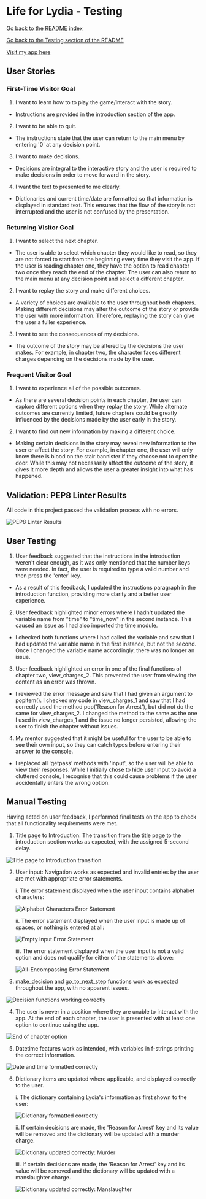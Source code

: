 # **Life for Lydia - Testing**

[Go back to the README index](https://github.com/alicehillier/life-for-lydia#life-for-lydia)

[Go back to the Testing section of the README](https://github.com/alicehillier/life-for-lydia#testing)

[Visit my app here](https://life-for-lydia-bf0c0403fae6.herokuapp.com/)

## **User Stories**

### **First-Time Visitor Goal**

1. I want to learn how to to play the game/interact with the story.
  - Instructions are provided in the introduction section of the app.   

2. I want to be able to quit.
  - The instructions state that the user can return to the main menu by entering '0' at any decision point. 

3. I want to make decisions.
  - Decisions are integral to the interactive story and the user is required to make decisions in order to move forward in the story.

4. I want the text to presented to me clearly.
  - Dictionaries and current time/date are formatted so that information is displayed in standard text. This ensures that the flow of the story is not interrupted and the user is not confused by the presentation.

### **Returning Visitor Goal**

1. I want to select the next chapter.
  - The user is able to select which chapter they would like to read, so they are not forced to start from the beginning every time they visit the app. If the user is reading chapter one, they have the option to read chapter two once they reach the end of the chapter. The user can also return to the main menu at any decision point and select a different chapter.

2. I want to replay the story and make different choices.
  - A variety of choices are available to the user throughout both chapters. Making different decisions may alter the outcome of the story or provide the user with more information. Therefore, replaying the story can give the user a fuller experience.

3. I want to see the consequences of my decisions.
  - The outcome of the story may be altered by the decisions the user makes. For example, in chapter two, the character faces different charges depending on the decisions made by the user. 

### **Frequent Visitor Goal**

1. I want to experience all of the possible outcomes.
  - As there are several decision points in each chapter, the user can explore different options when they replay the story. While alternate outcomes are currently limited, future chapters could be greatly influenced by the decisions made by the user early in the story.

2. I want to find out new information by making a different choice.
  - Making certain decisions in the story may reveal new information to the user or affect the story. For example, in chapter one, the user will only know there is blood on the stair bannister if they choose not to open the door. While this may not necessarily affect the outcome of the story, it gives it more depth and allows the user a greater insight into what has happened. 

## **Validation: PEP8 Linter Results**

All code in this project passed the validation process with no errors. 

![PEP8 Linter Results](/documents/images/testing/readme-testing-linter-results.png)

## **User Testing**

1. User feedback suggested that the instructions in the introduction weren't clear enough, as it was only mentioned that the number keys were needed. In fact, the user is required to type a valid number and then press the 'enter' key. 
  - As a result of this feedback, I updated the instructions paragraph in the introduction function, providing more clarity and a better user experience.

2. User feedback highlighted minor errors where I hadn't updated the variable name from "time" to "time_now" in the second instance. This caused an issue as I had also imported the time module.
  - I checked both functions where I had called the variable and saw that I had updated the variable name in the first instance, but not the second. Once I changed the variable name accordingly, there was no longer an issue.

3. User feedback highlighted an error in one of the final functions of chapter two, view_charges_2. This prevented the user from viewing the content as an error was thrown. 
  - I reviewed the error message and saw that I had given an argument to popitem(). I checked my code in view_charges_1 and saw that I had correctly used the method pop('Reason for Arrest'), but did not do the same for view_charges_2. I changed the method to the same as the one I used in view_charges_1 and the issue no longer persisted, allowing the user to finish the chapter without issues.

4. My mentor suggested that it might be useful for the user to be able to see their own input, so they can catch typos before entering their answer to the console.
  - I replaced all 'getpass' methods with 'input', so the user will be able to view their responses. While I initially chose to hide user input to avoid a cluttered console, I recognise that this could cause problems if the user accidentally enters the wrong option. 

## **Manual Testing**

Having acted on user feedback, I performed final tests on the app to check that all functionality requirements were met.

1. Title page to Introduction: The transition from the title page to the introduction section works as expected, with the assigned 5-second delay.

![Title page to Introduction transition](/documents/images/testing/testing-title-page.gif)

2. User input: Navigation works as expected and invalid entries by the user are met with appropriate error statements.

    i. The error statement displayed when the user input contains alphabet characters:

    ![Alphabet Characters Error Statement](documents/images/features/features-error-1.png)

    ii. The error statement displayed when the user input is made up of spaces, or nothing is entered at all:

    ![Empty Input Error Statement](documents/images/features/features-error-2-3.png) 

    iii. The error statement displayed when the user input is not a valid option and does not qualify for either of the statements above:

    ![All-Encompassing Error Statement](documents/images/features/features-error-4.png)

3. make_decision and go_to_next_step functions work as expected throughout the app, with no apparent issues.

![Decision functions working correctly](documents/images/testing/testing-decision-functions.gif)

4. The user is never in a position where they are unable to interact with the app. At the end of each chapter, the user is presented with at least one option to continue using the app.

![End of chapter option](documents/images/testing/testing-end-of-chapter.png)

5. Datetime features work as intended, with variables in f-strings printing the correct information.

![Date and time formatted correctly](documents/images/testing/testing-datetime.png)

6. Dictionary items are updated where applicable, and displayed correctly to the user.

    i. The dictionary containing Lydia's information as first shown to the user:

    ![Dictionary formatted correctly](/documents/images/testing/testing-dictionary.png)

    ii. If certain decisions are made, the 'Reason for Arrest' key and its value will be removed and the dictionary will be updated with a murder charge. 

    ![Dictionary updated correctly: Murder](/documents/images/testing/testing-dictionary-update1.png)

    iii. If certain decisions are made, the 'Reason for Arrest' key and its value will be removed and the dictionary will be updated with a manslaughter charge. 

    ![Dictionary updated correctly: Manslaughter](/documents/images/testing/testing-dictionary-update2.png)
